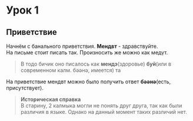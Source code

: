 # Урок 1

## Приветствие
Начнём с банального приветствия.
**Мендвт** - здравствуйте.  
На письме стоит писать так. Произносить же можно как медүт.
> В тодо бичик оно писалось как **мендэ**(здоровье) **буй**(или в современном калм. бәәнә, имеется) та

На приветствие мендвт можно было получить ответ **бәәнә**(есть, присутствует).
> **Историческая справка**  
> В старину, 2 калмыка могли не понять друг друга, так как были различия в языке. Однако на данный момент таких различий нет.

